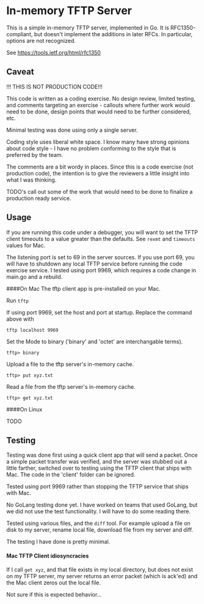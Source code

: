 In-memory TFTP Server
=====================

This is a simple in-memory TFTP server, implemented in Go.  It is
RFC1350-compliant, but doesn't implement the additions in later RFCs.  In
particular, options are not recognized.

See https://tools.ietf.org/html/rfc1350

Caveat
-----
!!! THIS IS NOT PRODUCTION CODE!!!

This code is written as a coding exercise. No design review, limited testing, and comments targeting 
an exercise - callouts where further work would need to be done, design points that would need to be further 
considered, etc.
 
Minimal testing was done using only a single server.

Coding style uses liberal white space. I know many have strong opinions about code style - I have no problem 
conforming to the style that is preferred by the team.

The comments are a bit wordy in places. Since this is a code exercise (not production code), the intention is to 
give the reviewers a little insight into what I was thinking.

TODO's call out some of the work that would need to be done to finalize a production ready service.

Usage
-----
If you are running this code under a debugger, you will want to set the TFTP client timeouts to a value greater 
than the defaults. See ```rexmt``` and ```timeouts``` values for Mac.

The listening port is set to 69 in the server sources. If you use port 69, you will have to shutdown any local 
TFTP service before running the code exercise service. I tested using port 9969, which requires a code change 
in main.go and a rebuild.

####On Mac
The tftp client app is pre-installed on your Mac.

Run ```tftp```

If using port 9969, set the host and port at startup. Replace the command above with

```tftp localhost 9969```

Set the Mode to binary ('binary' and 'octet' are interchangable terms).

```tftp> binary```

Upload a file to the tftp server's in-memory cache.

```tftp> put xyz.txt```

Read a file from the tftp server's in-memory cache.

```tftp> get xyz.txt```

####On Linux

TODO

Testing
-------
Testing was done first using a quick client app that will send a packet. Once a simple packet transfer was 
verified, and the server was stubbed out a little farther, switched over to testing using the TFTP client 
that ships with Mac. The code in the 'client' folder can be ignored.

Tested using port 9969 rather than stopping the TFTP service that ships with Mac.

No GoLang testing done yet. I have worked on teams that used GoLang, but we did not use the test functionality. 
I will have to do some reading there.

Tested using various files, and the ```diff``` tool. For example upload a file on disk to my server, 
rename local file, download file from my server and diff.

The testing I have done is pretty minimal. 

#### Mac TFTP Client idiosyncracies
If I call ```get xyz```, and that file exists in my local directory, but does not exist on 
my TFTP server, my server returns an error packet (which is ack'ed) and the Mac client zeros out the local file.

Not sure if this is expected behavior...








